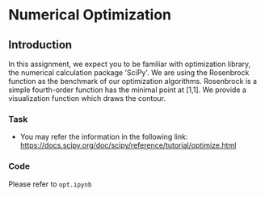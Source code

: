 # Numerical Optimization
## Introduction
In this assignment, we expect you to be familiar with optimization library, the numerical calculation package 'SciPy'. We are using the Rosenbrock function as the benchmark of our optimization algorithms. Rosenbrock is a simple fourth-order function has the minimal point at [1,1]. We provide a visualization function which draws the contour.
### Task
-  You may refer the information in the following link:
    https://docs.scipy.org/doc/scipy/reference/tutorial/optimize.html
### Code
Please refer to `opt.ipynb`
